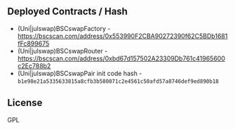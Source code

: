 ## Deployed Contracts / Hash


- (Uni|julswap)BSCswapFactory - https://bscscan.com/address/0x553990F2CBA90272390f62C5BDb1681fFc899675
- (Uni|julswap)BSCswapRouter  - https://bscscan.com/address/0xbd67d157502A23309Db761c41965600c2Ec788b2
- (Uni|julswap)BSCswapPair init code hash - `b1e98e21a5335633815a8cfb3b580071c2e4561c50afd57a8746def9ed890b18`


## License
 GPL